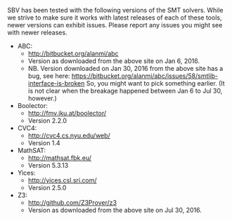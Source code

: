 SBV has been tested with the following versions of the SMT solvers. While we strive to make sure
it works with latest releases of each of these tools, newer versions can exhibit issues. Please
report any issues you might see with newer releases.

  * ABC:
      * http://bitbucket.org/alanmi/abc
      * Version as downloaded from the above site on Jan 6, 2016.
      * NB. Version downloaded on Jan 30, 2016 from the above site has a bug, see here:
             https://bitbucket.org/alanmi/abc/issues/58/smtlib-interface-is-broken
        So, you might want to pick something earlier. (It is not clear when the breakage
	happened between Jan 6 to Jul 30, however.)
  * Boolector:
      * http://fmv.jku.at/boolector/
      * Version 2.2.0
  * CVC4:
      * http://cvc4.cs.nyu.edu/web/
      * Version 1.4
  * MathSAT:
      * http://mathsat.fbk.eu/
      * Version 5.3.13
  * Yices:
      * http://yices.csl.sri.com/
      * Version 2.5.0
  * Z3:
      * http://github.com/Z3Prover/z3
      * Version as downloaded from the above site on Jul 30, 2016.
